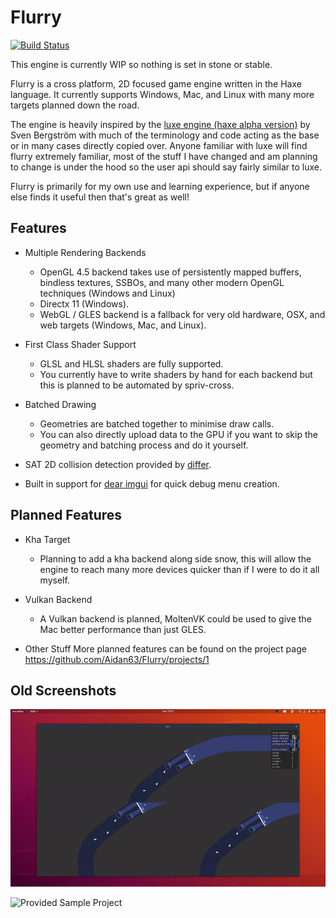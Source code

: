 # Flurry

[![Build Status](https://dev.azure.com/flurry-engine/flurry/_apis/build/status/flurry-engine.flurry?branchName=master)](https://dev.azure.com/flurry-engine/flurry/_build/latest?definitionId=3&branchName=master)

This engine is currently WIP so nothing is set in stone or stable.

Flurry is a cross platform, 2D focused game engine written in the Haxe language. It currently supports Windows, Mac, and Linux with many more targets planned down the road.

The engine is heavily inspired by the [luxe engine (haxe alpha version)](https://github.com/underscorediscovery/luxe) by Sven Bergström with much of the terminology and code acting as the base or in many cases directly copied over. Anyone familiar with luxe will find flurry extremely familiar, most of the stuff I have changed and am planning to change is under the hood so the user api should say fairly similar to luxe.

Flurry is primarily for my own use and learning experience, but if anyone else finds it useful then that's great as well!

## Features

* Multiple Rendering Backends
    - OpenGL 4.5 backend takes use of persistently mapped buffers, bindless textures, SSBOs, and many other modern OpenGL techniques (Windows and Linux)
    - Directx 11 (Windows).
    - WebGL / GLES backend is a fallback for very old hardware, OSX, and web targets (Windows, Mac, and Linux).

* First Class Shader Support
    - GLSL and HLSL shaders are fully supported.
    - You currently have to write shaders by hand for each backend but this is planned to be automated by spriv-cross.
    
* Batched Drawing
    - Geometries are batched together to minimise draw calls.
    - You can also directly upload data to the GPU if you want to skip the geometry and batching process and do it yourself.

* SAT 2D collision detection provided by [differ](https://github.com/snowkit/differ).

* Built in support for [dear imgui](https://github.com/ocornut/imgui/) for quick debug menu creation.

## Planned Features

* Kha Target
    - Planning to add a kha backend along side snow, this will allow the engine to reach many more devices quicker than if I were to do it all myself.
    
* Vulkan Backend
    - A Vulkan backend is planned, MoltenVK could be used to give the Mac better performance than just GLES.
    
* Other Stuff
    More planned features can be found on the project page https://github.com/Aidan63/Flurry/projects/1

## Old Screenshots

![WIP Game Project](resources/gpu2.gif)

![Provided Sample Project](resources/gpu1.gif)

